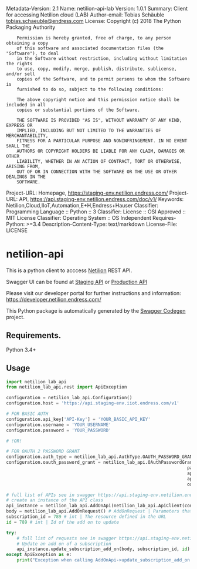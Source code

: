 Metadata-Version: 2.1
Name: netilion-api-lab
Version: 1.0.1
Summary: Client for accessing Netilion cloud (LAB)
Author-email: Tobias Schäuble <tobias.schaeuble@endress.com>
License: Copyright (c) 2018 The Python Packaging Authority
        
        Permission is hereby granted, free of charge, to any person obtaining a copy
        of this software and associated documentation files (the "Software"), to deal
        in the Software without restriction, including without limitation the rights
        to use, copy, modify, merge, publish, distribute, sublicense, and/or sell
        copies of the Software, and to permit persons to whom the Software is
        furnished to do so, subject to the following conditions:
        
        The above copyright notice and this permission notice shall be included in all
        copies or substantial portions of the Software.
        
        THE SOFTWARE IS PROVIDED "AS IS", WITHOUT WARRANTY OF ANY KIND, EXPRESS OR
        IMPLIED, INCLUDING BUT NOT LIMITED TO THE WARRANTIES OF MERCHANTABILITY,
        FITNESS FOR A PARTICULAR PURPOSE AND NONINFRINGEMENT. IN NO EVENT SHALL THE
        AUTHORS OR COPYRIGHT HOLDERS BE LIABLE FOR ANY CLAIM, DAMAGES OR OTHER
        LIABILITY, WHETHER IN AN ACTION OF CONTRACT, TORT OR OTHERWISE, ARISING FROM,
        OUT OF OR IN CONNECTION WITH THE SOFTWARE OR THE USE OR OTHER DEALINGS IN THE
        SOFTWARE.
Project-URL: Homepage, https://staging-env.netilion.endress.com/
Project-URL: API, https://api.staging-env.netilion.endress.com/doc/v1/
Keywords: Netilion,Cloud,IIoT,Automation,E+H,Endress+Hauser
Classifier: Programming Language :: Python :: 3
Classifier: License :: OSI Approved :: MIT License
Classifier: Operating System :: OS Independent
Requires-Python: >=3.4
Description-Content-Type: text/markdown
License-File: LICENSE

# netilion-api

This is a python client to acccess [Netilion](https://netilion.endress.com/) REST API.

Swagger UI can be found at [Staging API](https://api.staging-env.netilion.endress.com/doc/v1/)
or [Production API](https://api.netilion.endress.com/doc/v1/)

Please visit our developer portal for further instructions and information: https://developer.netilion.endress.com/ 

This Python package is automatically generated by the [Swagger Codegen](https://github.com/swagger-api/swagger-codegen) project.

## Requirements.

Python 3.4+

## Usage

```python
import netilion_lab_api
from netilion_lab_api.rest import ApiException

configuration = netilion_lab_api.Configuration()
configuration.host = 'https://api.staging-env.iiot.endress.com/v1'

# FOR BASIC AUTH
configuration.api_key['API-Key'] = 'YOUR_BASIC_API_KEY'
configuration.username = 'YOUR_USERNAME'
configuration.password = 'YOUR_PASSWORD'

# !OR!

# FOR OAUTH 2 PASSWORD GRANT
configuration.auth_type = netilion_lab_api.AuthType.OAUTH_PASSWORD_GRANT
configuration.oauth_password_grant = netilion_lab_api.OAuthPasswordGrant(username="YOUR_USERNAME",
                                                                     password="YOUR_PASSWORD",
                                                                     api_key="YOUR_OAUTH_API_KEY", # sometimes referred also as client id
                                                                     api_secret="YOUR_OAUTH_API_SECRET", # sometimes referred also as client secret
                                                                     oauth_token_url="https://api.staging-env.netilion.endress.com/oauth/token")

# full list of APIs see in swagger https://api.staging-env.netilion.endress.com/doc/v1/
# create an instance of the API class
api_instance = netilion_lab_api.AddOnApi(netilion_lab_api.ApiClient(configuration))
body = netilion_lab_api.AddOnRequest() # AddOnRequest | Parameters that shall be updated.
subscription_id = 789 # int | The resource defined in the URL
id = 789 # int | Id of the add on to update

try:
    # full list of requests see in swagger https://api.staging-env.netilion.endress.com/doc/v1/
    # Update an add on of a subscription
    api_instance.update_subscription_add_on(body, subscription_id, id)
except ApiException as e:
    print("Exception when calling AddOnApi->update_subscription_add_on: %s\n" % e)

```